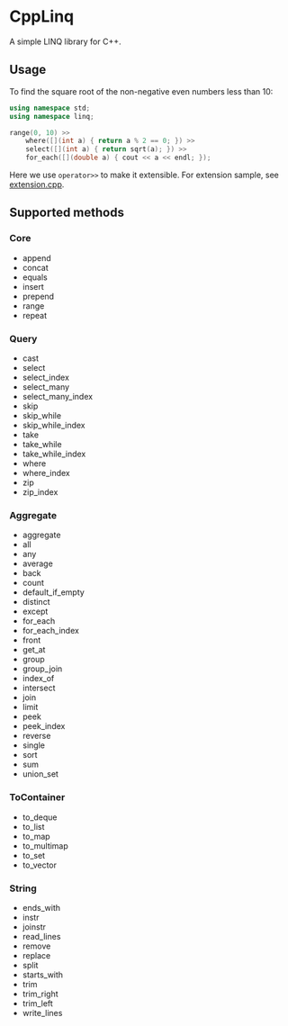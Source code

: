 # CppLinq
A simple LINQ library for C++.
## Usage
To find the square root of the non-negative even numbers less than 10:
``` c++
using namespace std;
using namespace linq;

range(0, 10) >>
	where([](int a) { return a % 2 == 0; }) >>
	select([](int a) { return sqrt(a); }) >>
	for_each([](double a) { cout << a << endl; });
```
Here we use `operator>>` to make it extensible.
For extension sample, see [extension.cpp](test/extension.cpp).
## Supported methods
### Core
* append
* concat
* equals
* insert
* prepend
* range
* repeat
### Query
* cast
* select
* select_index
* select_many
* select_many_index
* skip
* skip_while
* skip_while_index
* take
* take_while
* take_while_index
* where
* where_index
* zip
* zip_index
### Aggregate
* aggregate
* all
* any
* average
* back
* count
* default_if_empty
* distinct
* except
* for_each
* for_each_index
* front
* get_at
* group
* group_join
* index_of
* intersect
* join
* limit
* peek
* peek_index
* reverse
* single
* sort
* sum
* union_set
### ToContainer
* to_deque
* to_list
* to_map
* to_multimap
* to_set
* to_vector
### String
* ends_with
* instr
* joinstr
* read_lines
* remove
* replace
* split
* starts_with
* trim
* trim_right
* trim_left
* write_lines
